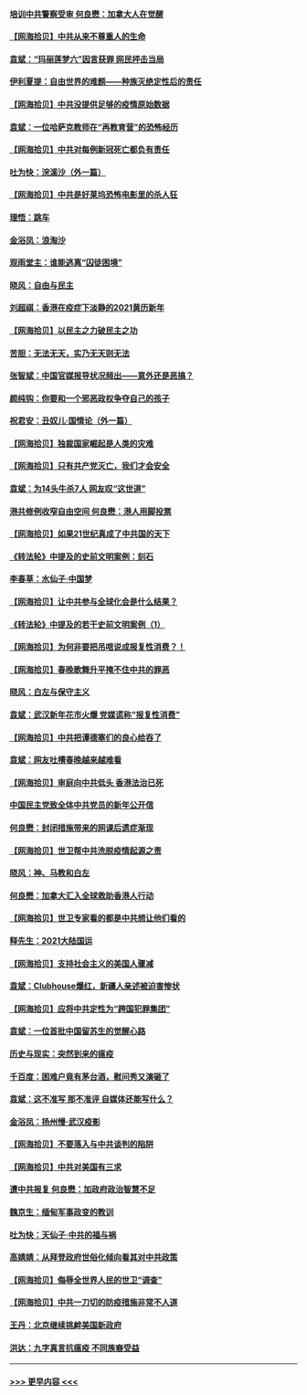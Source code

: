 #### [培训中共警察受审 何良懋：加拿大人在觉醒](../pages/nsc993/n12777592.md?t=02270351) 
#### [【网海拾贝】中共从来不尊重人的生命](../pages/nsc993/n12774114.md?t=02270351) 
#### [袁斌：“玛丽莲梦六”因言获罪 网民抨击当局](../pages/nsc993/n12774001.md?t=02270351) 
#### [伊利夏提：自由世界的难题——种族灭绝定性后的责任](../pages/nsc993/n12773278.md?t=02270351) 
#### [【网海拾贝】中共没提供足够的疫情原始数据](../pages/nsc993/n12771766.md?t=02270351) 
#### [袁斌：一位哈萨克教师在“再教育营”的恐怖经历](../pages/nsc993/n12771710.md?t=02270351) 
#### [【网海拾贝】中共对每例新冠死亡都负有责任](../pages/nsc993/n12769325.md?t=02270351) 
#### [吐为快：浣溪沙（外一篇）](../pages/nsc993/n12768381.md?t=02270351) 
#### [【网海拾贝】中共是好莱坞恐怖电影里的杀人狂](../pages/nsc993/n12767295.md?t=02270351) 
#### [理悟：跳车](../pages/nsc993/n12767271.md?t=02270351) 
#### [金浴凤：浪淘沙](../pages/nsc993/n12766044.md?t=02270351) 
#### [观雨堂主：谁能逃离“囚徒困境”](../pages/nsc993/n12766004.md?t=02270351) 
#### [晓风：自由与民主](../pages/nsc993/n12765244.md?t=02270351) 
#### [刘超祺：香港在疫症下淡静的2021黄历新年](../pages/nsc993/n12765193.md?t=02270351) 
#### [【网海拾贝】以民主之力破民主之功](../pages/nsc993/n12765175.md?t=02270351) 
#### [苦胆：无法无天，实乃无天则无法](../pages/nsc993/n12765142.md?t=02270351) 
#### [张智斌：中国官媒报导状况频出——意外还是恶搞？](../pages/nsc993/n12765124.md?t=02270351) 
#### [颜纯钩：你要和一个邪恶政权争夺自己的孩子](../pages/nsc993/n12764299.md?t=02270351) 
#### [祝君安：丑奴儿‧国情论（外一篇）](../pages/nsc993/n12764204.md?t=02270351) 
#### [【网海拾贝】独裁国家崛起是人类的灾难](../pages/nsc993/n12764177.md?t=02270351) 
#### [【网海拾贝】只有共产党灭亡，我们才会安全](../pages/nsc993/n12762110.md?t=02270351) 
#### [袁斌：为14头牛杀7人 网友叹“这世道”](../pages/nsc993/n12762059.md?t=02270351) 
#### [港共修例收窄自由空间 何良懋：港人用脚投票](../pages/nsc993/n12760734.md?t=02270351) 
#### [【网海拾贝】如果21世纪真成了中共国的天下](../pages/nsc993/n12759741.md?t=02270351) 
#### [《转法轮》中提及的史前文明案例：刻石](../pages/nsc993/n12758577.md?t=02270351) 
#### [李春草：水仙子‧中国梦](../pages/nsc993/n12757686.md?t=02270351) 
#### [【网海拾贝】让中共参与全球化会是什么结果？](../pages/nsc993/n12757585.md?t=02270351) 
#### [《转法轮》中提及的若干史前文明案例（1）](../pages/nsc993/n12756200.md?t=02270351) 
#### [【网海拾贝】为何非要把吊唁说成报复性消费？！](../pages/nsc993/n12753738.md?t=02270351) 
#### [【网海拾贝】春晚歌舞升平掩不住中共的罪恶](../pages/nsc993/n12752025.md?t=02270351) 
#### [晓风：白左与保守主义](../pages/nsc993/n12752016.md?t=02270351) 
#### [袁斌：武汉新年花市火爆 党媒谎称“报复性消费”](../pages/nsc993/n12751938.md?t=02270351) 
#### [【网海拾贝】中共把谭德塞们的良心给吞了](../pages/nsc993/n12750636.md?t=02270351) 
#### [袁斌：网友吐槽春晚越来越难看](../pages/nsc993/n12750619.md?t=02270351) 
#### [【网海拾贝】审庭向中共低头 香港法治已死](../pages/nsc993/n12748910.md?t=02270351) 
#### [中国民主党致全体中共党员的新年公开信](../pages/nsc993/n12747581.md?t=02270351) 
#### [何良懋：封闭措施带来的网课后遗症渐现](../pages/nsc993/n12747478.md?t=02270351) 
#### [【网海拾贝】世卫帮中共洗脱疫情起源之责](../pages/nsc993/n12746838.md?t=02270351) 
#### [晓风：神、马教和白左](../pages/nsc993/n12746828.md?t=02270351) 
#### [何良懋：加拿大汇入全球救助香港人行动](../pages/nsc993/n12746719.md?t=02270351) 
#### [【网海拾贝】世卫专家看的都是中共想让他们看的](../pages/nsc993/n12744865.md?t=02270351) 
#### [释先生：2021大陆国运](../pages/nsc993/n12744813.md?t=02270351) 
#### [【网海拾贝】支持社会主义的美国人骤减](../pages/nsc993/n12742476.md?t=02270351) 
#### [袁斌：Clubhouse爆红，新疆人亲述被迫害惨状](../pages/nsc993/n12742407.md?t=02270351) 
#### [【网海拾贝】应将中共定性为“跨国犯罪集团”](../pages/nsc993/n12740430.md?t=02270351) 
#### [袁斌：一位首批中国留苏生的觉醒心路](../pages/nsc993/n12740396.md?t=02270351) 
#### [历史与现实：突然到来的瘟疫](../pages/nsc993/n12738507.md?t=02270351) 
#### [千百度：困难户竟有茅台酒，慰问秀又演砸了](../pages/nsc993/n12738362.md?t=02270351) 
#### [袁斌：这不准写 那不准评 自媒体还能写什么？](../pages/nsc993/n12737833.md?t=02270351) 
#### [金浴凤：扬州慢‧武汉疫影](../pages/nsc993/n12737248.md?t=02270351) 
#### [【网海拾贝】不要落入与中共谈判的陷阱](../pages/nsc993/n12735229.md?t=02270351) 
#### [【网海拾贝】中共对美国有三求](../pages/nsc993/n12735197.md?t=02270351) 
#### [遭中共报复 何良懋：加政府政治智慧不足](../pages/nsc993/n12734323.md?t=02270351) 
#### [魏京生：缅甸军事政变的教训](../pages/nsc993/n12732470.md?t=02270351) 
#### [吐为快：天仙子·中共的福与祸](../pages/nsc993/n12732165.md?t=02270351) 
#### [高婧婧：从拜登政府世俗化倾向看其对中共政策](../pages/nsc993/n12730028.md?t=02270351) 
#### [【网海拾贝】侮辱全世界人民的世卫“调查”](../pages/nsc993/n12727884.md?t=02270351) 
#### [【网海拾贝】中共一刀切的防疫措施非常不人道](../pages/nsc993/n12724879.md?t=02270351) 
#### [王丹：北京继续挑衅美国新政府](../pages/nsc993/n12722456.md?t=02270351) 
#### [洪达：九字真言抗瘟疫 不同族裔受益](../pages/nsc993/n12722448.md?t=02270351) 

----
#### [ >>> 更早内容 <<< ](../indexes/nsc993-earlier.md)
